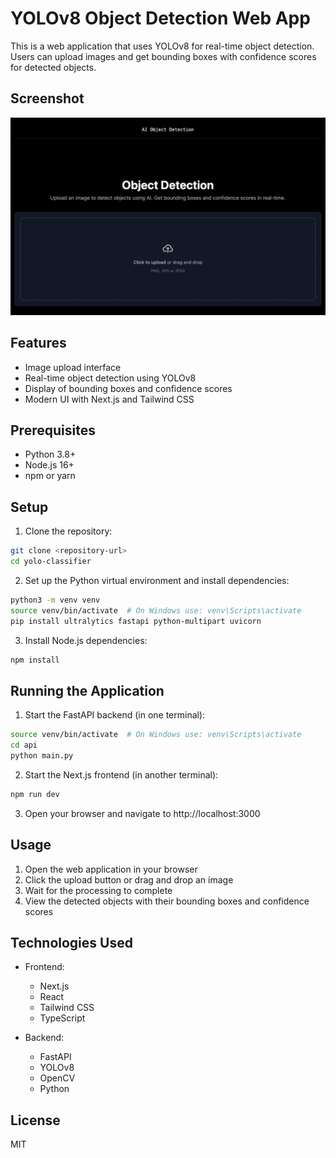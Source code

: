 # YOLOv8 Object Detection Web App

This is a web application that uses YOLOv8 for real-time object detection. Users can upload images and get bounding boxes with confidence scores for detected objects.

## Screenshot
![YOLOv8 Object Detection Demo](screenshots/demo-screenshot.png)

## Features

- Image upload interface
- Real-time object detection using YOLOv8
- Display of bounding boxes and confidence scores
- Modern UI with Next.js and Tailwind CSS

## Prerequisites

- Python 3.8+
- Node.js 16+
- npm or yarn

## Setup

1. Clone the repository:
```bash
git clone <repository-url>
cd yolo-classifier
```

2. Set up the Python virtual environment and install dependencies:
```bash
python3 -m venv venv
source venv/bin/activate  # On Windows use: venv\Scripts\activate
pip install ultralytics fastapi python-multipart uvicorn
```

3. Install Node.js dependencies:
```bash
npm install
```

## Running the Application

1. Start the FastAPI backend (in one terminal):
```bash
source venv/bin/activate  # On Windows use: venv\Scripts\activate
cd api
python main.py
```

2. Start the Next.js frontend (in another terminal):
```bash
npm run dev
```

3. Open your browser and navigate to http://localhost:3000

## Usage

1. Open the web application in your browser
2. Click the upload button or drag and drop an image
3. Wait for the processing to complete
4. View the detected objects with their bounding boxes and confidence scores

## Technologies Used

- Frontend:
  - Next.js
  - React
  - Tailwind CSS
  - TypeScript

- Backend:
  - FastAPI
  - YOLOv8
  - OpenCV
  - Python

## License

MIT 